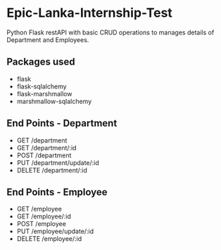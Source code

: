 # Epic-Lanka-Internship-Test
Python Flask restAPI with basic CRUD operations to manages details of Department and Employees.

## Packages used
* flask 
* flask-sqlalchemy
* flask-marshmallow 
* marshmallow-sqlalchemy 

## End Points - Department
* GET /department
* GET /department/:id
* POST /department
* PUT /department/update/:id
* DELETE /department/:id

## End Points - Employee
* GET /employee
* GET /employee/:id
* POST /employee
* PUT /employee/update/:id
* DELETE /employee/:id
